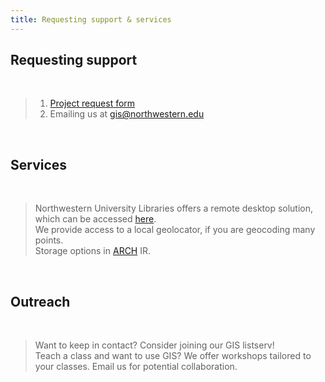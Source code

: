 ```yaml
---
title: Requesting support & services
---
```



## Requesting support

<br>

> 1) [Project request form](https://app.smartsheet.com/b/form/2f2ec327e6164f83b588b7bbe2e2b56f) <br>
> 2) Emailing us at [gis@northwestern.edu](mailto:gis@northwestern.edu)

<br>

## Services

<br>

> Northwestern University Libraries offers a remote desktop solution, which can be accessed [here](https://www.library.northwestern.edu/visit/technology/internet-access.html). <br>
> We provide access to a local geolocator, if you are geocoding many points. <br>
> Storage options in [ARCH](https://arch.library.northwestern.edu/) IR. 

<br>

## Outreach

<br>

> Want to keep in contact? Consider joining our GIS listserv! <br>
> Teach a class and want to use GIS? We offer workshops tailored to your classes. Email us for potential collaboration.

